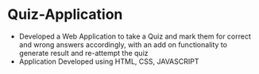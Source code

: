 # Quiz-Application

-  Developed a Web Application to take a Quiz and mark them for correct and
    wrong answers accordingly, with an add on functionality to generate
    result and re-attempt the quiz
-  Application Developed using HTML, CSS, JAVASCRIPT 

